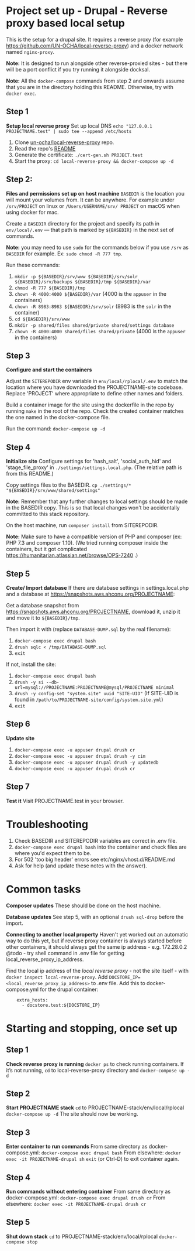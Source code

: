 # Project set up - Drupal - Reverse proxy based local setup

This is the setup for a drupal site. It requires a reverse proxy
(for example https://github.com/UN-OCHA/local-reverse-proxy) and a docker
network named `nginx-proxy`.

**Note:** It is designed to run alongside other reverse-proxied sites - but
there will be a port conflict if you try running it alongside docksal.

**Note:** All the `docker-compose` commands from step 2 and onwards assume that
you are in the directory holding this README. Otherwise, try with `docker exec`.

## Step 1
**Setup local reverse proxy**
Set up local DNS
`echo "127.0.0.1 PROJECTNAME.test" | sudo tee --append /etc/hosts`

1. Clone [un-ocha/local-reverse-proxy](https://github.com/UN-OCHA/local-reverse-proxy) repo.
2. Read the repo's [README](https://github.com/UN-OCHA/local-reverse-proxy/blob/main/README.md)
3. Generate the certificate: `./cert-gen.sh PROJECT.test`
4. Start the proxy: `cd local-reverse-proxy && docker-compose up -d`


## Step 2:
**Files and permissions set up on host machine**
`BASEDIR` is the location you will mount your volumes from. It can be anywhere.
For example under `/srv/PROJECT` on linux or `/Users/USERNAME/srv/
PROJECT` on macOS when using docker for mac.

Create a `BASEDIR` directory for the project and specify its path in
`env/local/.env` — that path is marked by `${BASEDIR}` in the next set
of commands.

**Note:** you may need to use `sudo` for the commands below if you use `/srv`
as `BASEDIR` for example. Ex: `sudo chmod -R 777 tmp`.

Run these commands:

1. `mkdir -p ${BASEDIR}/srv/www ${BASEDIR}/srv/solr ${BASEDIR}/srv/backups ${BASEDIR}/tmp ${BASEDIR}/var`
2. `chmod -R 777 ${BASEDIR}/tmp`
3. `chown -R 4000:4000 ${BASEDIR}/var` (4000 is the `appuser` in the containers)
4. `chown -R 8983:8983 ${BASEDIR}/srv/solr` (8983 is the `solr` in the container)
5. `cd ${BASEDIR}/srv/www`
6. `mkdir -p shared/files shared/private shared/settings database`
7. `chown -R 4000:4000 shared/files shared/private` (4000 is the `appuser` in the containers)


## Step 3
**Configure and start the containers**

Adjust the `SITEREPODIR` env variable in `env/local/rplocal/.env` to match the
location where you have downloaded the PROJECTNAME-site codebase. Replace
'PROJECT' where appropriate to define other names and folders.

Build a container image for the site using the dockerfile in the repo by
running `make` in the root of the repo. Check the created container matches
the one named in the docker-compose file.

Run the command:
`docker-compose up -d`


## Step 4
**Initialize site**
Configure settings for 'hash_salt', 'social_auth_hid' and 'stage_file_proxy' in
`./settings/settings.local.php`. (The relative path is from this README.)

Copy settings files to the BASEDIR.
`cp ./settings/* "${BASEDIR}/srv/www/shared/settings"`

**Note:** Remember that any further changes to local settings should be made in
the BASEDIR copy. This is so that local changes won't be accidentally
committed to this stack repository.

On the host machine, run `composer install` from SITEREPODIR.

**Note:** Make sure to have a compatible version of PHP and composer (ex: PHP
7.3 and composer 1.10). (We tried running composer inside the containers, but
it got complicated https://humanitarian.atlassian.net/browse/OPS-7240 .)


## Step 5
**Create/ Import database**
If there are database settings in settings.local.php and a database at
https://snapshots.aws.ahconu.org/PROJECTNAME:

Get a database snapshot from https://snapshots.aws.ahconu.org/PROJECTNAME,
download it, unzip it and move it to `${BASEDIR}/tmp`.

Then import it with (replace `DATABASE-DUMP.sql` by the real filename):

1. `docker-compose exec drupal bash`
2. `drush sqlc < /tmp/DATABASE-DUMP.sql`
3. `exit`

If not, install the site:
1. `docker-compose exec drupal bash`
2. `drush -y si --db-url=mysql://PROJECTNAME:PROJECTNAME@mysql/PROJECTNAME
minimal`
3. `drush -y config-set "system.site" uuid "SITE-UID"` (If SITE-UID is found
in `/path/to/PROJECTNAME-site/config/system.site.yml`)
3. `exit`


## Step 6
**Update site**

1. `docker-compose exec -u appuser drupal drush cr`
2. `docker-compose exec -u appuser drupal drush -y cim`
3. `docker-compose exec -u appuser drupal drush -y updatedb`
4. `docker-compose exec -u appuser drupal drush cr`


## Step 7
**Test it**
Visit PROJECTNAME.test in your browser.


# Troubleshooting
1. Check BASEDIR and SITEREPODIR variables are correct in .env file.
2. `docker-compose exec drupal bash` into the container and check files are
where you'd expect them to be.
3. For 502 'too big header' errors see etc/nginx/vhost.d/README.md
4. Ask for help (and update these notes with the answer).


# Common tasks
**Composer updates**
These should be done on the host machine.

**Database updates**
See step 5, with an optional `drush sql-drop` before the import.

**Connecting to another local property**
Haven't yet worked out an automatic way to do this yet, but if reverse proxy
container is always started before other containers, it should always get the
same ip address - e.g. 172.28.0.2
@todo - try shell command in .env file for getting local_reverse_proxy_ip_address.

Find the local ip address of the *local reverse proxy* - not the site itself -
with `docker inspect local-reverse-proxy`.
Add `DOCSTORE_IP=<local_reverse_proxy_ip_address>` to .env file.
Add this to docker-compose.yml for the drupal container:
```
    extra_hosts:
      - docstore.test:${DOCSTORE_IP}
```


# Starting and stopping, once set up

## Step 1
**Check reverse proxy is running**
`docker ps` to check running containers.
If it’s not running, `cd` to local-reverse-proxy directory and
`docker-compose up -d`

## Step 2
**Start PROJECTNAME stack**
`cd` to PROJECTNAME-stack/env/local/rplocal
`docker-compose up -d`
The site should now be working.

## Step 3
**Enter container to run commands**
From same directory as docker-compose.yml:
`docker-compose exec drupal bash`
From elsewhere:
`docker exec -it PROJECTNAME-drupal sh`
`exit` (or Ctrl-D) to exit container again.

## Step 4
**Run commands without entering container**
From same directory as docker-compose.yml:
`docker-compose exec drupal drush cr`
From elsewhere:
`docker exec -it PROJECTNAME-drupal drush cr`

## Step 5
**Shut down stack**
`cd` to PROJECTNAME-stack/env/local/rplocal
`docker-compose stop`
